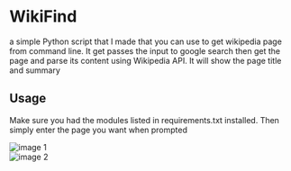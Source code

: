 # WikiFind  
a simple Python script that I made that you can use to get wikipedia page from command line. It get passes the input to google search then get the page and parse its content using Wikipedia API. It will show the page title and summary
## Usage
Make sure you had the modules listed in requirements.txt installed. Then simply enter the page you want when prompted
  
![image 1](https://i.imgur.com/w5qH0Gj.png)  
![image 2](https://i.imgur.com/PxkqDGA.png)